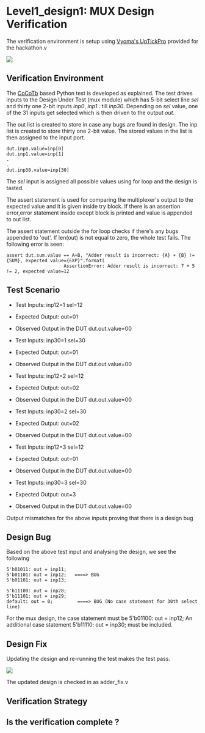 # Level1_design1: MUX Design Verification

The verification environment is setup using [Vyoma's UpTickPro](https://vyomasystems.com) provided for the hackathon.v

![](https://i.imgur.com/miWGA1o.png)

## Verification Environment

The [CoCoTb](https://www.cocotb.org/) based Python test is developed as explained. The test drives inputs to the Design Under Test (mux module) which has 5-bit select line *sel* and thirty one 2-bit inputs *inp0*, *inp1*.. till *inp30*. Depending on *sel* value, one of the 31 inputs get selected which is then driven to the output *out*.

The out list is created to store in case any bugs are found in design. The inp list is created to store thirty one 2-bit value. The stored values in the list is then assigned to the input port. 

```
dut.inp0.value=inp[0]
dut.inp1.value=inp[1]
.
.
dut.inp30.value=inp[30]

```
The *sel* input is assigned all possible values using for loop and the design is tasted.

The assert statement is used for comparing the multiplexer's output to the expected value and it is given inside try block. If there is an assertion error,error statement inside except block is printed and value is appended to out list.

The assert statement outside the for loop checks if there's any bugs appended to 'out'. If len(out) is not equal to zero, the whole test fails.
The following error is seen:
```
assert dut.sum.value == A+B, "Adder result is incorrect: {A} + {B} != {SUM}, expected value={EXP}".format(
                     AssertionError: Adder result is incorrect: 7 + 5 != 2, expected value=12
```
## Test Scenario 
- Test Inputs: inp12=1 sel=12
- Expected Output: out=01
- Observed Output in the DUT dut.out.value=00

- Test Inputs: inp30=1 sel=30
- Expected Output: out=01
- Observed Output in the DUT dut.out.value=00

- Test Inputs: inp12=2 sel=12
- Expected Output: out=02
- Observed Output in the DUT dut.out.value=00

- Test Inputs: inp30=2 sel=30
- Expected Output: out=02
- Observed Output in the DUT dut.out.value=00

- Test Inputs: inp12=3 sel=12
- Expected Output: out=01
- Observed Output in the DUT dut.out.value=00

- Test Inputs: inp30=3 sel=30
- Expected Output: out=3
- Observed Output in the DUT dut.out.value=00

Output mismatches for the above inputs proving that there is a design bug

## Design Bug
Based on the above test input and analysing the design, we see the following

```
5'b01011: out = inp11;
5'b01101: out = inp12;   ====> BUG
5'b01101: out = inp13;

5'b11100: out = inp28;
5'b11101: out = inp29;
default: out = 0;         ====> BUG (No case statement for 30th select line)

```
For the mux design, the case statement must be 5'b01100: out = inp12; 
An additional case statement 5'b11110: out = inp30; must be included.

## Design Fix
Updating the design and re-running the test makes the test pass.

![](https://i.imgur.com/5XbL1ZH.png)

The updated design is checked in as adder_fix.v

## Verification Strategy

## Is the verification complete ?

